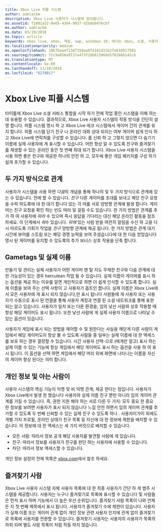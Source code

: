 ```yaml
---
title: Xbox Live 피플 시스템
author: aablackm
description: Xbox Live 사용자가 시스템에 알아봅니다.
ms.assetid: f1881a52-8e65-4364-9937-d2b8b8476cbf
ms.author: aablackm
ms.date: 03/19/2018
ms.topic: article
keywords: xbox live, xbox, 게임, uwp, windows 10, 하나는 xbox, 소셜, 사용자가 시스템, 친구
ms.localizationpriority: medium
ms.openlocfilehash: 10b7baaef13d7358aa8f4161d21b2fe63d917565
ms.sourcegitcommit: f2c9a050a9137a473f28b613968d5782866142c6
ms.translationtype: MT
ms.contentlocale: ko-KR
ms.lasthandoff: 11/10/2018
ms.locfileid: "6278017"
---
```

# <a name="xbox-live-people-system"></a>Xbox Live 피플 시스템

타이틀에 Xbox Live 소셜 서비스 통합을 시작 하기 전에 작업 중인 시스템을 이해 하는 데 유용할 수 있습니다. 결과적으로, Xbox Live 사용자 시스템의 작동 방식을 간단히 설명 합니다. 피플 시스템 명시 하 고 Xbox Live 에코 시스템에서 게이머 간의 관계를 유지 합니다. 피플 시스템 닫기 친구 나 온라인 대화 상대 되지는 여부 게이머 쉽게 인식 하 고 Xbox Live에 연락처를 구성할 수 있습니다. 를 신뢰 하 고 그렇지 않으면 다 숨기기 이름에 실제 사용자에 게 표시할 수 있습니다. 어떤 항상 알 수 있도록 친구와 즐겨찾기를 재생할 수 있는 온라인 동안 첫 번째 최대 되기 합니다. Xbox Live 사용자 시스템을 사용 하면 좋은 친구와 제공한 하나의 안전 하 고, 모두에 좋은 게임 패키지를 구성 하기 쉽게 추가할 수 있습니다.

## <a name="one-and-two-way-relationships"></a>두 가지 방식으로 관계

사용자가 시스템을 사용 하면 *다음*의 개념을 통해 하나의 및 두 가지 방식으로 관계에 있는 수 있습니다. 전에 할 수 있습니다. *친구* 다른 게이머를 초대를 보내고 해당 친구 요청을 수락 하도록에 대 한 대기 합니다 있는 각 따를 서로 양방향 관계에 발생 합니다. 게이머는 친구 요청을 확인 하는 빈도 따라 일 걸릴 수도 있습니다. 한 가지 방법은 관계를 추가 하 여 사용자에 *따라* 수 있으며 즉시 응답을 기다리는 대신 해당 온라인 활동을 참조 하세요. 이 단계에서 *워*수 있습니다. *뒤에* 있는 사람 받을 여전히 알림을 수신 하 고을 다시 따르도록 기회가 작업을 *친구* 양방향 관계에 제공 됩니다. 한 가지 방법은 관계 대기 시간에 뷰어를 스트림 또는 해당 경쟁 능력을 보여 주셨습니다에 대 한 다음 얻었습니다 명시 된 게이머를 유지할 수 있도록의 추가 보너스 상호 작용을 단축 합니다.

## <a name="gametags-and-real-names"></a>Gametags 및 실제 이름

만들기 및 관리는 실제 사용자가 어떤 게이머 멘 탈 지도 무제한 친구와 다음 관계에 대 한 가능성이 있는 경우 herculean 작업 될 수 있습니다. 실제 이름이 게이머를 표시 하는 옵션을 제공 하는 이유를 알면 개인적으로 하면 더 쉽게 인식할 수 있도록 합니다. 실제 이름을 보여 주는 선택 사항이 고 사용자가 옵트인 합니다. 실제 이름은 Xbox Live에서 모든 사용자에 게 표시 되지 않습니다,만 표시 됩니다 사람들에 게 사용자 또는 사용자가 수동으로 표시 된 연결을 통해 사용자 계정과 연결 된 소셜 네트워크를 통해 표현 되는 알고 있습니다. 사용자가 일치 또는 다른 환경을; 임의 낯선 사람와 상호 작용할 때 항상 해당 게이머도 표시 됩니다. 또한 낯선 사람에 게 실제 사용자 이름으로 나타날 수 있는 옵션이 있습니다.

사용자가 게임에 표시 되는 방법을 제어할 수 및 원한다는 사실을 깨닫게 다른 사람이 게임에서 해당 게이머도이 항상 볼 수 있도록 사람들 중 일부는 실제 이름에 대 한 액세스를 보유 하는 경우 결정할 수 있습니다. 시간 사용자 선택-으로 (에게만 알고) 표시 하는 실제 이름 수 있는 기능에 항상 게임에서 해당 게이머도 표시 하는 옵션을 사용 하 여 표시 됩니다. 이 옵션을 선택 하면 게임에서 해당 머리 위에 화면에 나타나는 이름을 자신의 게이머 항상 된다는 의미 합니다.

## <a name="privacy-and-people-i-know"></a>개인 정보 및 아는 사람이

사용자 시스템의 핵심 기능이 익명 및 비 익명 관계; 제공 한다는 점입니다. 사용자가 Xbox Live에서 발생 한 했습니다 사용자와 실제 이름 친구 뿐만 아니라 임의 게이머 관계를 가질 수 있습니다. 즉, 권한 지원 해야 하는 서로 다른 두 가지: 모두 중요 한 중요 한 정보를 보려면 사용자가 표시 되지 않습니다 느낌 안전 하면서 임의 게이머 관계를 추가할 수 있도록 두 번째 신뢰할 수 있는 실제 친구 수 있도록 하나 .
사용자이가이 외에도 개별 가지 프로필, 온라인 상태가 친구 목록 등 자신에 대 한 정보에 제한을 배치할 수 있습니다. 이 정보에 대 한 액세스는 세 가지 버킷으로 배치할 수 있습니다.

- 모든 사람: 따라서 정보 공개 해당 사용자를 발견할 사람에 게 있습니다.
- 친구: 따라서 정보를 사용자가 친구를 판단 하는 사용자에 사용할 수 있습니다.
- 차단: 따라서 정보 액세스할 수 있습니다.

개인 정보 설정의 전체 목록은 [xbox.com](https://account.xbox.com/Settings)에서 참조 하세요.

## <a name="favorite-people"></a>즐겨찾기 사람

Xbox Live 사용자 시스템 자체 사용자 목록에 대 한 최종 사용자가 간단 하 게 범주 시스템을 제공합니다. 사용자는 누구나 즐겨찾기로 목록에 표시할 수 있습니다 및 사람들은 먼저 표시 하며 기능에서 더 높은 우선 순위입니다. 즐겨찾기 사람 목록이 나와 언제 든 지 첫 번째 제목에서 표시 됩니다. 사용자가 즐겨찾기 수에 제한이 있습니다. 사용자가 실제 이름 또는 게이머 관계 없이 개인 정보 관련 사용자 인지에 관계 없이 즐겨찾기로 목록에 사용자를 전환할 수 있습니다. 즐겨찾기 사용자는 사용자의 사용자가 목록의 하위 되며 별도 사람 목록이 처럼 작동 하지 않습니다.